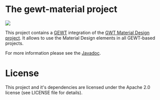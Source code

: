 # The gewt-material project

[![](https://github.com/esoco/gewt-material/workflows/Build/badge.svg)](https://github.com/esoco/gewt-material/actions)

This project contains a [GEWT](https://github.com/esoco/gewt) integration of the [GWT Material Design project](https://github.com/GwtMaterialDesign/gwt-material). It allows to use the Material Design elements in all GEWT-based projects.

For more information please see the [Javadoc](http://esoco.github.io/gewt-material/javadoc/).

# License

This project and it's dependencies are licensed under the Apache 2.0 license (see LICENSE file for details).  